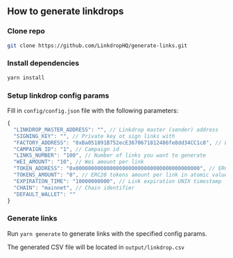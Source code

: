 ## How to generate linkdrops

### Clone repo

```bash
git clone https://github.com/LinkdropHQ/generate-links.git
```

### Install dependencies

```bash
yarn install
```

### Setup linkdrop config params

Fill in `config/config.json` file with the following parameters:

```js
{
  "LINKDROP_MASTER_ADDRESS": "", // Linkdrop master (sender) address
  "SIGNING_KEY": "", // Private key ot sign links with
  "FACTORY_ADDRESS": "0xBa051891B752ecE3670671812486fe8dd34CC1c8", // Linkdrop factory address
  "CAMPAIGN_ID": "1", // Campaign id
  "LINKS_NUMBER": "100", // Number of links you want to generate
  "WEI_AMOUNT": "10", // Wei amount per link
  "TOKEN_ADDRESS": "0x0000000000000000000000000000000000000000", // ERC20 token address
  "TOKENS_AMOUNT": "0", // ERC20 tokens amount per link in atomic value
  "EXPIRATION_TIME": "10000000000", // Link expiration UNIX timestamp
  "CHAIN": "mainnet", // Chain identifier
  "DEFAULT_WALLET": ""
}
```

### Generate links

Run `yarn generate` to generate links with the specified config params.

The generated CSV file will be located in `output/linkdrop.csv`
